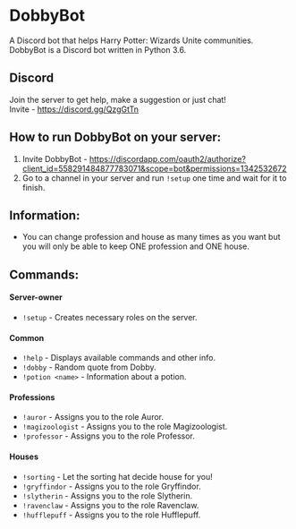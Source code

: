 # DobbyBot
A Discord bot that helps Harry Potter: Wizards Unite communities.  
DobbyBot is a Discord bot written in Python 3.6.

## Discord
Join the server to get help, make a suggestion or just chat!  
Invite - https://discord.gg/QzgGtTn

## How to run DobbyBot on your server:
1. Invite DobbyBot - https://discordapp.com/oauth2/authorize?client_id=558291484877783071&scope=bot&permissions=1342532672
2. Go to a channel in your server and run `!setup` one time and wait for it to finish.

## Information:  
- You can change profession and house as many times as you want but you will only be able to keep ONE profession and ONE house.

## Commands:
#### Server-owner 
- `!setup` - Creates necessary roles on the server.  
  
#### Common  
- `!help` - Displays available commands and other info.  
- `!dobby` - Random quote from Dobby.  
- `!potion <name>` - Information about a potion.  

#### Professions
- `!auror` - Assigns you to the role Auror.  
- `!magizoologist` - Assigns you to the role Magizoologist.  
- `!professor` - Assigns you to the role Professor.  

#### Houses
- `!sorting` - Let the sorting hat decide house for you!  
- `!gryffindor` - Assigns you to the role Gryffindor.  
- `!slytherin` - Assigns you to the role Slytherin.  
- `!ravenclaw` - Assigns you to the role Ravenclaw.  
- `!hufflepuff` - Assigns you to the role Hufflepuff.  

